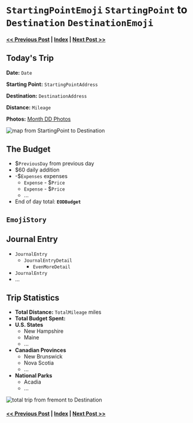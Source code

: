 # `StartingPointEmoji` `StartingPoint` to `Destination` `DestinationEmoji`

#### [<< Previous Post](mm-dd.md) | [Index](../README.md) | [Next Post >>](mm-dd.md)

## Today's Trip

**Date:** `Date`

**Starting Point:** `StartingPointAddress`

**Destination:** `DestinationAddress`

**Distance:** `Mileage`

**Photos:** [Month DD Photos](https://jay-d.me/2016RT-mm-dd)

![map from `StartingPoint` to `Destination`](maps/`mm-dd`.png "day map")

## The Budget

* $`PreviousDay` from previous day
* $60 daily addition
* -$`Expenses` expenses
  * `Expense` - $`Price`
  * `Expense` - $`Price`
  * ...
* End of day total: **`EODBudget`**

##  `EmojiStory`

## Journal Entry

* `JournalEntry`
  * `JournalEntryDetail`
    * `EvenMoreDetail`
* `JournalEntry`
* ...

## Trip Statistics

* **Total Distance:** `TotalMileage` miles
* **Total Budget Spent:** 
* **U.S. States**
  * New Hampshire
  * Maine
  * ...
* **Canadian Provinces**
  * New Brunswick
  * Nova Scotia
  * ...
* **National Parks**
  * Acadia
  * ...

![total trip from fremont to `Destination`](maps/totals/`mm-dd`-total.png "total trip map")

#### [<< Previous Post](mm-dd.md) | [Index](../README.md) | [Next Post >>](mm-dd.md)
